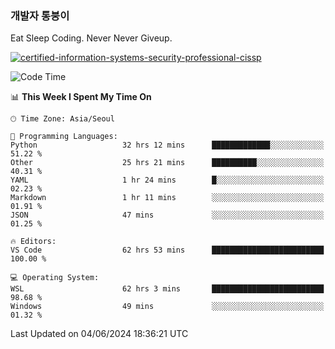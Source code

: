 ### 개발자 통붕이
Eat Sleep Coding.
Never Never Giveup.

[![certified-information-systems-security-professional-cissp](https://user-images.githubusercontent.com/44606727/157613689-acd84ec6-5f8f-4e79-89d9-a8d51f033634.png)](https://www.credly.com/badges/f394a010-85a0-450b-9136-8043af01d71c/public_url)

<!--START_SECTION:waka-->
![Code Time](http://img.shields.io/badge/Code%20Time-3%2C030%20hrs-blue)

📊 **This Week I Spent My Time On** 

```text
🕑︎ Time Zone: Asia/Seoul

💬 Programming Languages: 
Python                   32 hrs 12 mins      █████████████░░░░░░░░░░░░   51.22 % 
Other                    25 hrs 21 mins      ██████████░░░░░░░░░░░░░░░   40.31 % 
YAML                     1 hr 24 mins        █░░░░░░░░░░░░░░░░░░░░░░░░   02.23 % 
Markdown                 1 hr 11 mins        ░░░░░░░░░░░░░░░░░░░░░░░░░   01.91 % 
JSON                     47 mins             ░░░░░░░░░░░░░░░░░░░░░░░░░   01.25 % 

🔥 Editors: 
VS Code                  62 hrs 53 mins      █████████████████████████   100.00 % 

💻 Operating System: 
WSL                      62 hrs 3 mins       █████████████████████████   98.68 % 
Windows                  49 mins             ░░░░░░░░░░░░░░░░░░░░░░░░░   01.32 % 
```


 Last Updated on 04/06/2024 18:36:21 UTC
<!--END_SECTION:waka-->
